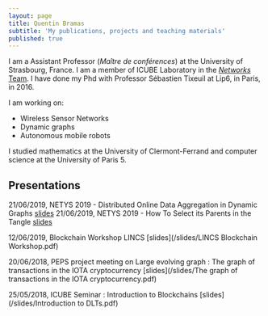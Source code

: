 ```yaml
---
layout: page
title: Quentin Bramas
subtitle: 'My publications, projects and teaching materials'
published: true
---
```



I am a Assistant Professor (*Maître de conférences*) at the University of Strasbourg, France. I am a member of ICUBE Laboratory in the [*Networks* Team](http://icube-reseaux.unistra.fr/fr/index.php/Accueil). I have done my Phd with Professor Sébastien Tixeuil at Lip6, in Paris, in 2016.

I am working on:

 - Wireless Sensor Networks
 - Dynamic graphs
 - Autonomous mobile robots

I studied mathematics at the University of Clermont-Ferrand and computer science at the University of Paris 5.

## Presentations


21/06/2019, NETYS 2019 - Distributed Online Data Aggregation in Dynamic Graphs  [slides](/slides/NETYS_2019_DODA.pdf)
21/06/2019, NETYS 2019 - How To Select its Parents in the Tangle  [slides](/slides/NETYS_2019_Tangle.pdf)

12/06/2019, Blockchain Workshop LINCS  [slides](/slides/LINCS Blockchain Workshop.pdf)

20/06/2018, PEPS project meeting on Large evolving graph : The graph of transactions in the IOTA cryptocurrency  [slides](/slides/The graph of transactions in the IOTA cryptocurrency.pdf)

25/05/2018, ICUBE Seminar : Introduction to Blockchains [slides](/slides/Introduction to DLTs.pdf)
